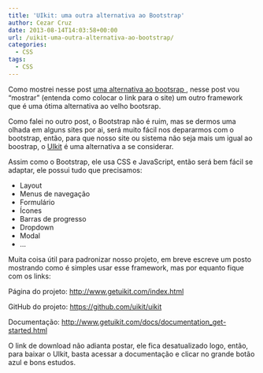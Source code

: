 ```yaml
---
title: 'UIkit: uma outra alternativa ao Bootstrap'
author: Cezar Cruz
date: 2013-08-14T14:03:58+00:00
url: /uikit-uma-outra-alternativa-ao-bootstrap/
categories:
  - CSS
tags:
  - CSS
---
```

Como mostrei nesse post <a href="https://cezarcruz.com.br/blog/2013/07/dica-rapida-foundation-4-uma-alternativa-ao-bootsrap/" target="_blank">uma alternativa ao bootsrap </a>, nesse post vou &#8220;mostrar&#8221; (entenda como colocar o link para o site) um outro framework que é uma ótima alternativa ao velho bootsrap.

Como falei no outro post, o Bootstrap não é ruim, mas se dermos uma olhada em alguns sites por ai, será muito fácil nos depararmos com o bootstrap, então, para que nosso site ou sistema não seja mais um igual ao boostrap, o [UIkit][1] é uma alternativa a se considerar.

Assim como o Bootstrap, ele usa CSS e JavaScript, então será bem fácil se adaptar, ele possui tudo que precisamos:

  * Layout
  * Menus de navegação
  * Formulário
  * Ícones
  * Barras de progresso
  * Dropdown
  * Modal
  * &#8230;

Muita coisa útil para padronizar nosso projeto, em breve escreve um posto mostrando como é simples usar esse framework, mas por equanto fique com os links:

Página do projeto: <a href="http://www.getuikit.com/index.html" target="_blank">http://www.getuikit.com/index.html</a>

GitHub do projeto: <a href="https://github.com/uikit/uikit" target="_blank">https://github.com/uikit/uikit</a>

Documentação: <a href="http://www.getuikit.com/docs/documentation_get-started.html" target="_blank">http://www.getuikit.com/docs/documentation_get-started.html</a>

O link de download não adianta postar, ele fica desatualizado logo, então, para baixar o UIkit, basta acessar a documentação e clicar no grande botão azul e bons estudos.

&nbsp;

 [1]: http://www.getuikit.com/index.html